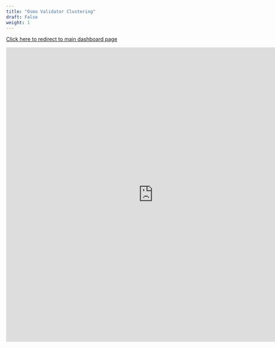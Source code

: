 ```yaml
---
title: "Osmo Validator Clustering"
draft: False
weight: 1
---
```


[Click here to redirect to main dashboard page](https://justintzeji-osmo-prop-streamlit-run-yqvlqt.streamlitapp.com)

<iframe src="https://justintzeji-osmo-prop-streamlit-run-yqvlqt.streamlitapp.com/?embedded=true" width="800" height="800" frameBorder="0">Your browser does not load iframe</iframe>